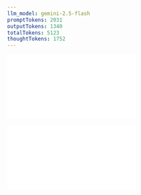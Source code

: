 ```yaml
---
llm_model: gemini-2.5-flash
promptTokens: 2031
outputTokens: 1340
totalTokens: 5123
thoughtTokens: 1752
---
```


![@](steps/_.e6343093.md)

![@](steps/response.67054804.md)